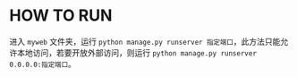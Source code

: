 # HOW TO RUN
进入 `myweb` 文件夹，运行 `python manage.py runserver 指定端口`，此方法只能允许本地访问，若要开放外部访问，则运行 `python manage.py runserver 0.0.0.0:指定端口`。
